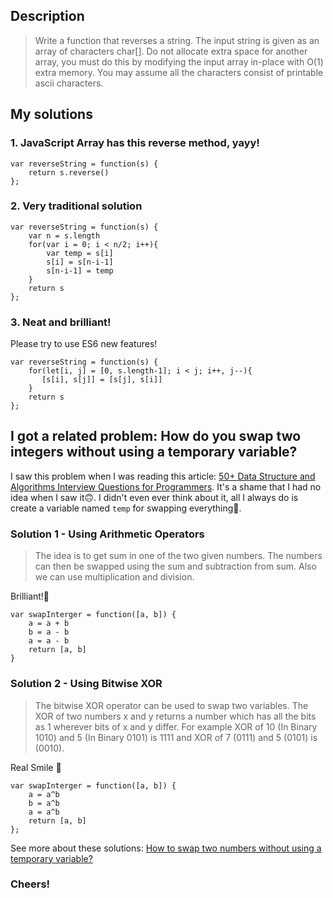 ## Description
> Write a function that reverses a string. The input string is given as an array of characters char[].
Do not allocate extra space for another array, you must do this by modifying the input array in-place with O(1) extra memory.
You may assume all the characters consist of printable ascii characters.

## My solutions
### 1. JavaScript Array has this reverse method, yayy!

```
var reverseString = function(s) {
    return s.reverse() 
};
```

### 2. Very traditional solution
```
var reverseString = function(s) {
    var n = s.length
    for(var i = 0; i < n/2; i++){
        var temp = s[i]
        s[i] = s[n-i-1]
        s[n-i-1] = temp
    }
    return s
};
```
### 3. Neat and brilliant!
Please try to use ES6 new features!
```
var reverseString = function(s) {
    for(let[i, j] = [0, s.length-1]; i < j; i++, j--){
       [s[i], s[j]] = [s[j], s[i]] 
    }
    return s
};
```
## I got a related problem: **How do you swap two integers without using a temporary variable?**
I saw this problem when I was reading this article: [50+ Data Structure and Algorithms Interview Questions for Programmers](https://medium.com/hackernoon/50-data-structure-and-algorithms-interview-questions-for-programmers-b4b1ac61f5b0). It's a shame that I had no idea when I saw it🙃. I didn't even ever think about it, all I always do is create a variable named `temp` for swapping everything🤣.
### Solution 1 - Using Arithmetic Operators
> The idea is to get sum in one of the two given numbers. The numbers can then be swapped using the sum and subtraction from sum. Also we can use multiplication and division.

Brilliant!💅
```
var swapInterger = function([a, b]) {
    a = a + b
    b = a - b
    a = a - b 
    return [a, b]
}
```
### Solution 2 - Using Bitwise XOR
> The bitwise XOR operator can be used to swap two variables. The XOR of two numbers x and y returns a number which has all the bits as 1 wherever bits of x and y differ. For example XOR of 10 (In Binary 1010) and 5 (In Binary 0101) is 1111 and XOR of 7 (0111) and 5 (0101) is (0010).

Real Smile 🙂
```
var swapInterger = function([a, b]) {
    a = a^b
    b = a^b
    a = a^b
    return [a, b]
};
```
See more about these solutions: [How to swap two numbers without using a temporary variable?](https://www.geeksforgeeks.org/swap-two-numbers-without-using-temporary-variable/)

### Cheers!